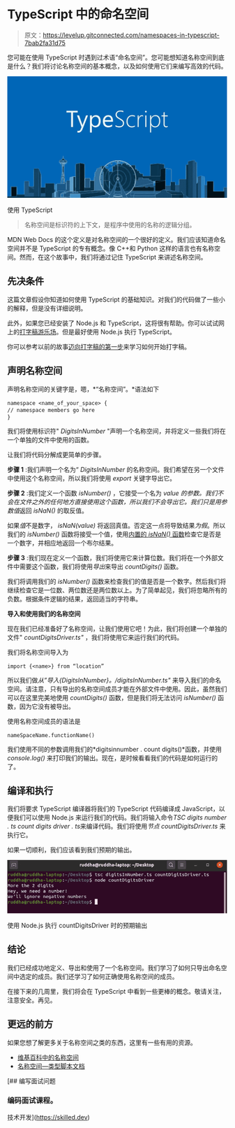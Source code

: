 # TypeScript 中的命名空间

> 原文：<https://levelup.gitconnected.com/namespaces-in-typescript-7bab2fa31d75>

您可能在使用 TypeScript 时遇到过术语“命名空间”。您可能想知道名称空间到底是什么？我们将讨论名称空间的基本概念，以及如何使用它们来编写高效的代码。

![](img/f56534f4a92e6ae7a7f1fb2d4c1a9827.png)

使用 TypeScript

> 名称空间是标识符的上下文，是程序中使用的名称的逻辑分组。

MDN Web Docs 的这个定义是对名称空间的一个很好的定义。我们应该知道命名空间并不是 TypeScript 的专有概念。像 C++和 Python 这样的语言也有名称空间。然而，在这个故事中，我们将通过记住 TypeScript 来讲述名称空间。

## 先决条件

这篇文章假设你知道如何使用 TypeScript 的基础知识。对我们的代码做了一些小的解释，但是没有详细说明。

此外，如果您已经安装了 Node.js 和 TypeScript，这将很有帮助。你可以试试网上的[打字稿游乐场](https://www.typescriptlang.org/play/index.html)。但是最好使用 Node.js 执行 TypeScript。

你可以参考以前的故事[迈向打字稿的第一步](https://medium.com/@ruddha2001/first-step-towards-typescript-cb14e1b5728f)来学习如何开始打字稿。

## 声明名称空间

声明名称空间的关键字是，嗯，*“名称空间”。*语法如下

```
namespace <name_of_your_space> {
// namespace members go here
}
```

我们将使用标识符" *DigitsInNumber* "声明一个名称空间，并将定义一些我们将在一个单独的文件中使用的函数。

让我们将代码分解成更简单的步骤。

**步骤 1** :我们声明一个名为“ *DigitsInNumber* 的名称空间。我们希望在另一个文件中使用这个名称空间，所以我们将使用 *export* 关键字导出它。

**步骤 2** :我们定义一个函数 *isNumber()* ，它接受一个名为 *value 的参数。*我们不会在文件之外的任何地方直接使用这个函数，所以我们不会导出它。我们只是用参数*值*返回 *isNaN()* 的取反值。

如果*值*不是数字， *isNaN(value)* 将返回真值。否定这一点将导致结果*为假*。所以我们的 *isNumber()* 函数将接受一个值，使用[内置的 *isNaN()* 函数](https://developer.mozilla.org/en-US/docs/Web/JavaScript/Reference/Global_Objects/isNaN)检查它是否是一个数字，并相应地返回一个布尔结果。

**步骤 3** :我们现在定义一个函数，我们将使用它来计算位数。我们将在一个外部文件中需要这个函数，我们将使用*导出*来导出 *countDigits()* 函数。

我们将调用我们的 *isNumber()* 函数来检查我们的值是否是一个数字。然后我们将继续检查它是一位数、两位数还是两位数以上。为了简单起见，我们将忽略所有的负数。根据条件逻辑的结果，返回适当的字符串。

**导入和使用我们的名称空间**

现在我们已经准备好了名称空间，让我们使用它吧！为此，我们将创建一个单独的文件" *countDigitsDriver.ts"* ，我们将使用它来运行我们的代码。

我们将名称空间导入为

```
import {<name>} from “location”
```

所以我们做*从”导入{DigitsInNumber}。/digitsInNumber.ts"* 来导入我们的命名空间。请注意，只有导出的名称空间成员才能在外部文件中使用。因此，虽然我们可以在这里完美地使用 *countDigits()* 函数，但是我们将无法访问 *isNumber()* 函数，因为它没有被导出。

使用名称空间成员的语法是

```
nameSpaceName.functionName()
```

我们使用不同的参数调用我们的*digitsinnumber . count digits()*函数，并使用 *console.log()* 来打印我们的输出。现在，是时候看看我们的代码是如何运行的了。

## 编译和执行

我们将要求 TypeScript 编译器将我们的 TypeScript 代码编译成 JavaScript，以便我们可以使用 Node.js 来运行我们的代码。我们将输入命令*TSC digits number . ts count digits driver . ts*来编译代码。我们将使用*节点 countDigitsDriver.ts* 来执行它。

如果一切顺利，我们应该看到我们预期的输出。

![](img/47a631f38885fe26381639d199f4a562.png)

使用 Node.js 执行 countDigitsDriver 时的预期输出

## 结论

我们已经成功地定义、导出和使用了一个名称空间。我们学习了如何只导出命名空间中选定的成员。我们还学习了如何正确使用名称空间的成员。

在接下来的几周里，我们将会在 TypeScript 中看到一些更棒的概念。敬请关注，注意安全。再见。

## 更远的前方

如果您想了解更多关于名称空间之类的东西，这里有一些有用的资源。

*   [维基百科中的名称空间](https://en.wikipedia.org/wiki/Namespace)
*   [名称空间—类型脚本文档](https://www.typescriptlang.org/docs/handbook/namespaces.html)

[](https://skilled.dev) [## 编写面试问题

### 编码面试课程。

技术开发](https://skilled.dev)